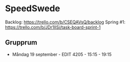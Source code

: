 # SpeedSwede

Backlog: https://trello.com/b/CSEQAVsQ/backlog
Spring #1: https://trello.com/b/JDr1IlSi/task-board-sprint-1

## Grupprum
- Måndag 19 september - EDIT 4205 - 15:15 - 19:15